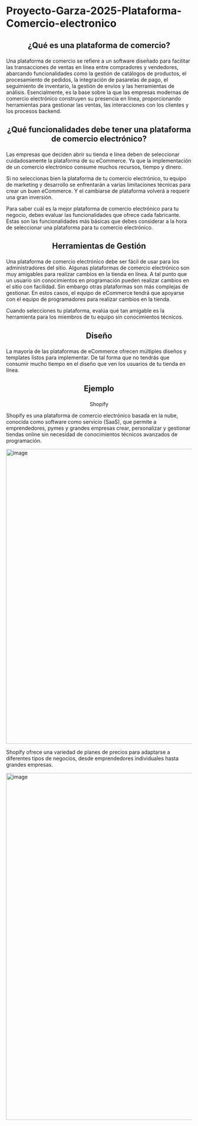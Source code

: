 # Proyecto-Garza-2025-Plataforma-Comercio-electronico

## <p align ="center">¿Qué es una plataforma de comercio?</p> 


Una plataforma de comercio se refiere a un software diseñado para facilitar las transacciones de ventas en línea entre compradores y vendedores, abarcando funcionalidades como la gestión de catálogos de productos, el procesamiento de pedidos, la integración de pasarelas de pago, el seguimiento de inventario, la gestión de envíos y las herramientas de análisis.
Esencialmente, es la base sobre la que las empresas modernas de comercio electrónico construyen su presencia en línea, proporcionando herramientas para gestionar las ventas, las interacciones con los clientes y los procesos backend.


## <p align="center">  ¿Qué funcionalidades debe tener una plataforma de comercio electrónico? </p>

Las empresas que deciden abrir su tienda e línea deben de seleccionar cuidadosamente la plataforma de su eCommerce. Ya que la implementación de un comercio electrónico consume muchos recursos, tiempo y dinero.

Si no seleccionas bien la plataforma de tu comercio electrónico, tu equipo de marketing y desarrollo se enfrentarán a varias limitaciones técnicas para crear un buen eCommerce. Y el cambiarse de plataforma volverá a requerir una gran inversión.

Para saber cuál es la mejor plataforma de comercio electrónico para tu negocio, debes evaluar las funcionalidades que ofrece cada fabricante. Estas son las funcionalidades más básicas que debes considerar a la hora de seleccionar una plataforma para tu comercio electrónico.

## <p align="center"> Herramientas de Gestión </p>

Una plataforma de comercio electrónico debe ser fácil de usar para los administradores del sitio. Algunas plataformas de comercio electrónico son muy amigables para realizar cambios en la tienda en línea. A tal punto que un usuario sin conocimientos en programación pueden realizar cambios en el sitio con facilidad. Sin embargo otras plataformas son más complejas de gestionar. En estos casos, el equipo de eCommerce tendrá que apoyarse con el equipo de programadores para realizar cambios en la tienda. 

Cuando selecciones tu plataforma, evalúa qué tan amigable es la herramienta para los miembros de tu equipo sin conocimientos técnicos.

## <p align="center">Diseño</p>

La mayoría de las plataformas de eCommerce ofrecen múltiples diseños y templates listos para implementar. De tal forma que no tendrás que consumir mucho tiempo en el diseño que ven los usuarios de tu tienda en línea.

## <p align="center"> Ejemplo </p>

<p align="center">Shopify</p>

Shopify es una plataforma de comercio electrónico basada en la nube, conocida como software como servicio (SaaS), que permite a emprendedores, pymes y grandes empresas crear, personalizar y gestionar tiendas online sin necesidad de conocimientos técnicos avanzados de programación.

<img width="1869" height="798" alt="image" src="https://github.com/user-attachments/assets/f5a75607-c20e-4e56-abff-99ddda8ac5b7" />

Shopify ofrece una variedad de planes de precios para adaptarse a diferentes tipos de negocios, desde emprendedores individuales hasta grandes empresas.

<img width="1175" height="939" alt="image" src="https://github.com/user-attachments/assets/da4cd440-3ce7-4462-97bb-eb0c09d4643d" />


